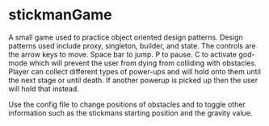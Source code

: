 # stickmanGame
A small game used to practice object oriented design patterns. Design patterns used include proxy, singleton, builder, and state.
The controls are the arrow keys to move. Space bar to jump. P to pause. 
C to activate god-mode which will prevent the user from dying from colliding with obstacles. 
Player can collect different types of power-ups and will hold onto them until the next stage or until death. If another
powerup is picked up then the user will hold that instead.

Use the config file to change positions of obstacles and to toggle other information such as the stickmans starting position
and the gravity value. 
